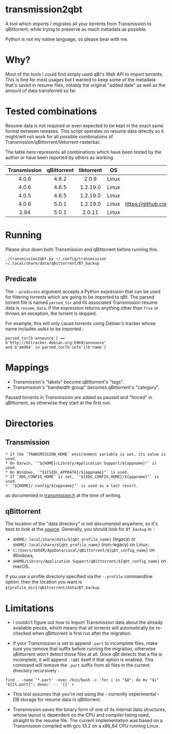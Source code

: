 # transmission2qbt

A tool which imports / migrates all your torrents from Transmission to
qBittorrent, while trying to preserve as much metadata as possible.

Python is not my native language, so please bear with me.

# Why?

Most of the tools I could find simply used qBt's Web API to import torrents.
This is fine for most usages but I wanted to keep some of the metadata that's
saved in resume files, notably the original "added date" as well as the amount
of data transferred so far.

# Tested combinations

Resume data is not required or even expected to be kept in the exact same format
between releases. This script operates on resume data directly so it might/will
not work for all possible combinations of
Transmission/qBittorrent/libtorrent-rasterbar.

The table here represents all combinations which have been tested by the author
or have been reported by others as working.

| Transmission | qBittorrent | libtorrent | OS    | Issue    |
| :----------: | :---------: | :--------: | :---: | :------: |
| 4.0.6        | 4.6.2       | 2.0.9      | Linux | N/A      |
| 4.0.6        | 4.6.5       | 1.2.19.0   | Linux | N/A      |
| 4.0.5        | 4.6.5       | 1.2.19.0   | Linux | N/A      |
| 4.0.6        | 5.0.1       | 1.2.19.0   | Linux | https://github.com/undertheironbridge/transmission2qbt/issues/1 |
| 2.94         | 5.0.1       | 2.0.11     | Linux | N/A      |

# Running

Please shut down both Transmission and qBittorrent before running this.

```
./transmission2qbt.py ~/.config/transmission ~/.local/share/data/qBittorrent/BT_backup
```

## Predicate

The `--predicate` argument accepts a Python expression that can be used for
filtering torrents which are going to be imported to qBt. The parsed torrent
file is named `parsed_tor` and its associated Transmission resume data is
`resume_data`. If the expression returns anything other than `True` or throws
an exception, the torrent is skipped.

For example, this will only cause torrents using Debian's tracker whose name
includes `amd64` to be imported :

```
parsed_tor[b'announce'] == b'http://bttracker.debian.org:6969/announce'
and b'amd64' in parsed_tor[b'info'][b'name']
```

# Mappings

* Transmission's "labels" become qBittorrent's "tags".
* Transmission's "bandwidth group" becomes qBittorrent's "category".

Paused torrents in Transmission are added as paused and "forced" in qBittorrent,
as otherwise they start at the first run.

# Directories

## Transmission 

```
* If the `TRANSMISSION_HOME` environment variable is set, its value is used.
* On Darwin, `"${HOME}/Library/Application Support/${appname}"` is used.
* On Windows, `"${CSIDL_APPDATA}/${appname}"` is used.
* If `XDG_CONFIG_HOME` is set, `"${XDG_CONFIG_HOME}/${appname}"` is used.
* `"${HOME}/.config/${appname}"` is used as a last resort.
```

as documented in [transmission.h](https://github.com/transmission/transmission/blob/1f10c50979bbbbc8e694b52322dbdbfb25de65cc/libtransmission/transmission.h#L98)
at the time of writing.

## qBittorrent

The location of the "data directory" is not documented anywhere, so it's best to
look at the [source](https://github.com/qbittorrent/qBittorrent/blob/d71086e400162a2a4573a849ac454074e615a7c1/src/base/profile_p.cpp#L87).
Generally, you should look for `BT_backup` in :

* `$HOME/.local/share/data/${qbt_profile_name}` (legacy) or 
  `$HOME/.local/share/${qbt_profile_name}` (non-legacy) on Linux,
* `C:/Users/$USER/AppData/Local/qBittorrent/${qbt_config_name}` on Windows,
* `$HOME/Library/Application Support/qBittorrent/${qbt_config_name}` on macOS.

If you use a profile directory specified via the `--profile` commandline option,
then the location you want is `${profile_dir}/qBittorrent/data/BT_backup`.

# Limitations

* I couldn't figure out how to import Transmission data about the already
available pieces, which means that all torrents will automatically be re-checked
when qBittorrent is first run after the migration.

* If your Transmission is set to append `.part` to incomplete files, make sure
you remove that suffix before running the migration, otherwise qBittorrent won't
detect those files at all. Once qBt detects that a file is incomplete, it will
append `.!qBt` itself if that option is enabled. This command will remove the
`.part` suffix from all files in the current directory recursively :

```
find . -name '*.part' -exec /bin/bash -c 'for i in "$@"; do mv "$i" "${i%.part}"; done;' -- '{}' +
```

* This tool assumes that you're _not_ using the - currently experimental - DB
storage for resume data in qBittorrent.

* Transmission saves the binary form of one of its internal data structures,
whose layout is dependent on the CPU and compiler being used, straight to the
resume file. The current implementation was based on a Transmission compiled
with gcc 13.2 on a x86_64 CPU running Linux.
